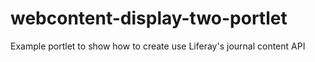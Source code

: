# webcontent-display-two-portlet
Example portlet to show how to create use Liferay's journal content API

